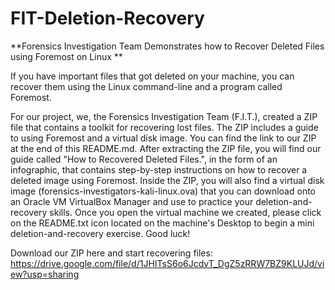 # FIT-Deletion-Recovery
**Forensics Investigation Team Demonstrates how to Recover Deleted Files using Foremost on Linux
**

If you have important files that got deleted on your machine, you can recover them using the Linux command-line and a program called Foremost. 

For our project, we, the Forensics Investigation Team (F.I.T.), created a ZIP file that contains a toolkit for recovering lost files. The ZIP includes a guide to using Foremost and a virtual disk image. You can find the link to our ZIP at the end of this README.md. After extracting the ZIP file, you will find our guide called "How to Recovered Deleted Files.", in the form of an infographic, that contains step-by-step instructions on how to recover a deleted image using Foremost. Inside the ZIP, you will also find a virtual disk image (forensics-investigators-kali-linux.ova) that you can download onto an Oracle VM VirtualBox Manager and use to practice your deletion-and-recovery skills. Once you open the virtual machine we created, please click on the README.txt icon located on the machine's Desktop to begin a mini deletion-and-recovery exercise. Good luck!

Download our ZIP here and start recovering files:
https://drive.google.com/file/d/1JHITsS6o6JcdvT_DgZ5zRRW7BZ9KLUJd/view?usp=sharing
